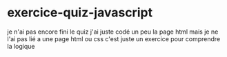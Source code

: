 # exercice-quiz-javascript
je n'ai pas encore fini le quiz j'ai juste codé un peu la page html mais je ne l'ai pas lié a une page html ou css c'est juste un exercice pour comprendre la logique 
